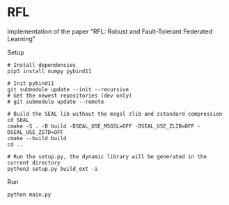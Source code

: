 # RFL
Implementation of the paper "RFL: Robust and Fault-Tolerant Federated Learning"

Setup
```
# Install dependencies
pip3 install numpy pybind11

# Init pybind11
git submodule update --init --recursive
# Get the newest repositories (dev only)
# git submodule update --remote

# Build the SEAL lib without the msgsl zlib and zstandard compression
cd SEAL
cmake -S . -B build -DSEAL_USE_MSGSL=OFF -DSEAL_USE_ZLIB=OFF -DSEAL_USE_ZSTD=OFF
cmake --build build
cd ..

# Run the setup.py, the dynamic library will be generated in the current directory
python3 setup.py build_ext -i
```

Run
```
python main.py
```
